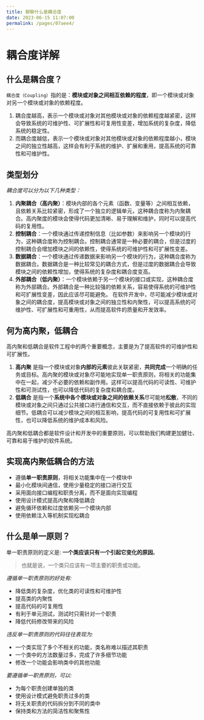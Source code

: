 ```yaml
---
title: 聊聊什么是耦合度
date: 2023-06-15 11:07:00
permalink: /pages/07aee4/
---
```

# 耦合度详解

## 什么是耦合度？

`耦合度（Coupling）`指的是：**模块或对象之间相互依赖的程度**，即一个模块或对象对另一个模块或对象的依赖程度。

1. 耦合度越高，表示一个模块或对象对其他模块或对象的依赖程度越紧密，这样会导致系统的可维护性、可扩展性和可复用性变差，增加系统的复杂度，降低系统的稳定性。
2. 而耦合度越低，表示一个模块或对象对其他模块或对象的依赖程度越小，模块之间的独立性越高，这样会有利于系统的维护、扩展和重用，提高系统的可靠性和可维护性。 

## 类型划分

*耦合度可以分为以下几种类型：*

1. **内聚耦合（高内聚）**：模块内部的各个元素（函数、变量等）之间相互依赖，且依赖关系比较紧密，形成了一个独立的逻辑单元，这种耦合度称为内聚耦合。高内聚度的模块会使得代码更加清晰、易于理解和维护，同时可以提高代码的复用性。
2. **控制耦合**：一个模块通过传递控制信息（比如参数）来影响另一个模块的行为，这种耦合度称为控制耦合。控制耦合通常是一种必要的耦合，但是过度的控制耦合会增加模块之间的依赖性，使得系统的可维护性和可扩展性变差。
3. **数据耦合**：一个模块通过传递数据来影响另一个模块的行为，这种耦合度称为数据耦合。数据耦合是一种比较常见的耦合方式，但是过度的数据耦合会导致模块之间的依赖性增加，使得系统的复杂度和耦合度变高。
4. **外部耦合（低内聚）**：一个模块依赖于另一个模块的接口或实现，这种耦合度称为外部耦合。外部耦合是一种比较强的依赖关系，容易使得系统的可维护性和可扩展性变差，因此应该尽可能避免。 在软件开发中，尽可能减少模块或对象之间的耦合度，提高模块或对象之间的独立性和内聚性，可以提高系统的可维护性、可扩展性和可重用性，从而提高软件的质量和开发效率。

## 何为高内聚，低耦合

高内聚和低耦合是软件工程中的两个重要概念，主要是为了提高软件的可维护性和可扩展性。 

1. **高内聚** 是指一个模块或对象**内部的元素**彼此关联紧密，**共同完成**一个明确的任务或目标。高内聚的模块或对象尽可能地实现单一职责原则，将相关的功能集中在一起，减少不必要的依赖和副作用。这样可以提高代码的可读性、可维护性和可测试性，也可以降低代码的复杂度和耦合度。 
2. **低耦合** 是指一个**系统中各个模块或对象之间的依赖关系**尽可能地**松散**，不同的模块或对象之间只通过公共接口进行通信和交互，而不直接依赖于彼此的实现细节。低耦合可以减少模块之间的相互影响，提高代码的可复用性和可扩展性，也可以降低系统的维护成本和风险。 

高内聚和低耦合都是软件设计和开发中的重要原则，可以帮助我们构建更加健壮、可靠和易于维护的软件系统。

## 实现高内聚低耦合的方法

- 遵循**单一职责原则**，将相关功能集中在一个模块中
- 最小化模块间通信，使用少量稳定的接口进行交互
- 采用面向接口编程和职责分离，而不是面向实现编程
- 使用设计模式提高内聚和降低耦合
- 避免循环依赖和过度依赖另一个模块内部
- 使用依赖注入等机制实现松耦合

## 什么是单一原则？

单一职责原则的定义是: **一个类应该只有一个引起它变化的原因**。

> 也就是说，一个类只应该有一项主要的职责或功能。

*遵循单一职责原则的好处有:*

- 降低类的复杂度，优化类的可读性和可维护性
- 提高类的内聚性
- 提高代码的可复用性
- 有利于单元测试，测试时只需针对一个职责
- 降低代码修改带来的风险

*违反单一职责原则的代码往往表现为:*

- 一个类实现了多个不相关的功能，类名称难以描述其职责
- 一个类中的方法数量过多，完成了许多细节功能
- 修改一个功能会影响类中的其他功能

*要遵循单一职责原则，可以:*

- 为每个职责创建单独的类
- 使用设计模式避免职责过多的类
- 将无关职责的代码拆分到不同的类中
- 保持类和方法的简洁性和聚焦性
